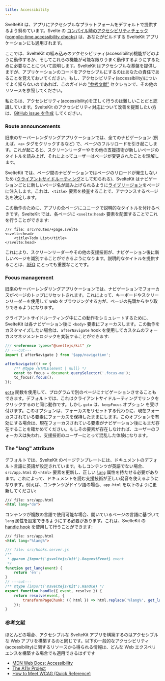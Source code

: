 ```yaml
---
title: Accessibility
---
```


SvelteKit は、アプリにアクセシブルなプラットフォームをデフォルトで提供するよう努めています。Svelte の [コンパイル時のアクセシビリティチェック(compile-time accessibility checks)](https://svelte.jp/docs#accessibility-warnings) は、あなたがビルドする SvelteKit アプリケーションにも適用されます。

ここでは、SvelteKit の組み込みのアクセシビリティ(accessibility)機能がどのように動作するか、そしてこれらの機能が可能な限りうまく動作するようにするために必要なことについて説明します。SvelteKit はアクセシブルな基盤を提供しますが、アプリケーションのコードをアクセシブルにするのはあなたの責任であることを覚えておいてください。もし、アクセシビリティ(accessibility)についてよく知らないのであれば、このガイドの ["参考文献"](/docs/accessibility#further-reading) セクションで、その他のリソースを参照してください。

私たちは、アクセシビリティ(accessibility)を正しく行うのは難しいことだと認識しています。SvelteKit のアクセシビリティ対応について改善を提案したい方は、[GitHub issue を作成](https://github.com/sveltejs/kit/issues) してください。

### Route announcements

旧来のサーバーレンダリングアプリケーションでは、全てのナビゲーション (例えば、`<a>` タグをクリックするなど) で、ページのフルリロードを引き起こします。これが起こると、スクリーンリーダーやその他の支援技術が新しいページのタイトルを読み上げ、それによってユーザーはページが変更されたことを理解します。

SvelteKit では、ページ間のナビゲーションではページのリロードが発生しないため ([クライアントサイドルーティング](/docs/glossary#routing)として知られる)、SvelteKit はナビゲーションごとに新しいページ名が読み上げられるように[ライブリージョン](https://developer.mozilla.org/ja/docs/Web/Accessibility/ARIA/ARIA_Live_Regions)をページに注入します。これは、`<title>` 要素を検査することで、アナウンスするページ名を決定します。

この動作のために、アプリの全ページにユニークで説明的なタイトルを付けるべきです。SvelteKit では、各ページに `<svelte:head>` 要素を配置することでこれを行うことができます:

```svelte
/// file: src/routes/+page.svelte
<svelte:head>
	<title>Todo List</title>
</svelte:head>
```

これにより、スクリーンリーダーやその他の支援技術が、ナビゲーション後に新しいページを識別することができるようになります。説明的なタイトルを提供することは、[SEO](/docs/seo#manual-setup-title-and-meta) にとっても重要なことです。

### Focus management

旧来のサーバーレンダリングアプリケーションでは、ナビゲーションでフォーカスがページのトップにリセットされます。これによって、キーボードやスクリーンリーダーを使用して web をブラウジングする方が、ページの先頭からやり取りできるようになります。

クライアントサイドルーティング中にこの動作をシミュレートするために、SvelteKit は各ナビゲーション後に `<body>` 要素にフォーカスします。この動作をカスタマイズしたい場合は、`afterNavigate` hook を使用してカスタムのフォーカスマネジメントロジックを実装することができます:

```js
/// <reference types="@sveltejs/kit" />
// ---cut---
import { afterNavigate } from '$app/navigation';

afterNavigate(() => {
	/** @type {HTMLElement | null} */
	const to_focus = document.querySelector('.focus-me');
	to_focus?.focus();
});
```

[`goto`](/docs/modules#$app-navigation-goto) 関数を使用して、プログラムで別のページにナビゲーションさせることもできます。デフォルトでは、これはクライアントサイドルーティングでリンクをクリックするのと同じ動作です。しかし `goto` は、`keepFocus` オプション を受け付けます。このオプションは、フォーカスをリセットする代わりに、現在フォーカスされている要素にフォーカスを保持したままにします。このオプションを有効にする場合は、現在フォーカスされている要素がナビゲーション後にもまだ存在することを確かめてください。もしその要素が存在しなければ、ユーザーのフォーカスは失われ、支援技術のユーザーにとって混乱した体験になります。

### The "lang" attribute

デフォルトでは、SvelteKit のページテンプレートには、ドキュメントのデフォルト言語に英語が設定されています。もしコンテンツが英語でない場合、`src/app.html` の `<html>` 要素を更新し、正しい [`lang`](https://developer.mozilla.org/ja/docs/Web/HTML/Global_attributes/lang#accessibility) 属性を持たせる必要があります。これによって、ドキュメントを読む支援技術が正しい発音を使えるようになります。例えば、コンテンツがドイツ語の場合、`app.html` を以下のように更新してください:

```html
/// file: src/app.html
<html lang="de">
```

コンテンツが複数の言語で使用可能な場合、開いているページの言語に基づいて `lang` 属性を設定できるようにする必要があります。これは、SvelteKit の [handle hook](/docs/hooks#server-hooks-handle) を使用して行うことができます:

```html
/// file: src/app.html
<html lang="%lang%">
```

```js
/// file: src/hooks.server.js
/**
 * @param {import('@sveltejs/kit').RequestEvent} event
 */
function get_lang(event) {
	return 'en';
}
// ---cut---
/** @type {import('@sveltejs/kit').Handle} */
export function handle({ event, resolve }) {
	return resolve(event, {
		transformPageChunk: ({ html }) => html.replace('%lang%', get_lang(event))
	});
}
```

### 参考文献

ほとんどの場合、アクセシブルな SvelteKit アプリを構築するのはアクセシブルな Web アプリを構築するのと同じです。以下の一般的なアクセシビリティ(accessibility)に関するリソースから得られる情報は、どんな Web エクスペリエンスを構築する場合でも適用できるはずです

- [MDN Web Docs: Accessibility](https://developer.mozilla.org/en-US/docs/Learn/Accessibility)
- [The A11y Project](https://www.a11yproject.com/)
- [How to Meet WCAG (Quick Reference)](https://www.w3.org/WAI/WCAG21/quickref/)
